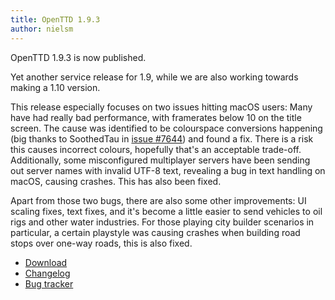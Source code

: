 ```yaml
---
title: OpenTTD 1.9.3
author: nielsm
---
```


OpenTTD 1.9.3 is now published.

Yet another service release for 1.9, while we are also working towards making a 1.10 version.

This release especially focuses on two issues hitting macOS users:
Many have had really bad performance, with framerates below 10 on the title screen.
The cause was identified to be colourspace conversions happening (big thanks to SoothedTau in [issue #7644](https://github.com/OpenTTD/OpenTTD/issues/7644)) and found a fix.
There is a risk this causes incorrect colours, hopefully that's an acceptable trade-off.
Additionally, some misconfigured multiplayer servers have been sending out server names with invalid UTF-8 text, revealing a bug in text handling on macOS, causing crashes.
This has also been fixed.

Apart from those two bugs, there are also some other improvements: UI scaling fixes, text fixes, and it's become a little easier to send vehicles to oil rigs and other water industries.
For those playing city builder scenarios in particular, a certain playstyle was causing crashes when building road stops over one-way roads, this is also fixed.

* [Download](https://www.openttd.org/downloads/openttd-releases/latest.html)
* [Changelog](https://proxy.binaries.openttd.org/openttd-releases/1.9.3/changelog.txt)
* [Bug tracker](https://github.com/OpenTTD/OpenTTD/issues)
